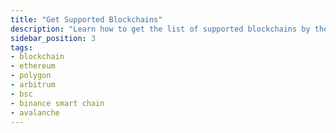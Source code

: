 ```yaml
---
title: "Get Supported Blockchains"
description: "Learn how to get the list of supported blockchains by the API"
sidebar_position: 3
tags:
- blockchain
- ethereum
- polygon
- arbitrum
- bsc
- binance smart chain
- avalanche
---
```



